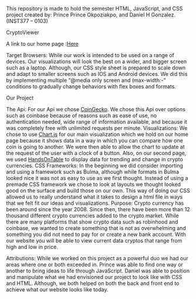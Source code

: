 
This repository is made to hold the semester HTML, JavaScript, and CSS project created by: Prince Prince Okpoziakpo, and Daniel H Gonzalez. (INST377 – 0103)

CryptoViewer

A link to our home page :[Here](https://guntherchung.github.io/Group17-Final-Project-Crypto/client/)

Target Browsers:
While our work is intended to be used on a range of devices. Our visualizations will look the best on a wider, and bigger screen such as a laptop. Although, our CSS style sheet is prepared to scale down and adapt to smaller screens such as IOS and Android devices. We did this by implementing multiple “@media only screen and (max-width:-” conditions to gradually change behaviors with flex boxes and formats. 

Our Project

The Api:
For our Api we chose [CoinGecko](https://www.coingecko.com/en/api/documentation). We chose this Api over options such as coinbase because of reasons such as ease of use, no authentication needed, wide range of information available, and because it was completely free with unlimited requests per minute. 
Visualizations:
We chose to use [Chart.js](https://www.chartjs.org/) for our main visualization which we hold on our home page because it shows data in a way in which you can compare how one coin is going to another. We were then able to allow the chart to update at the request of the user with a clock of a button. Also, on our second page, we used [HandsOnTable](https://handsontable.com/) to display data for trending and change in crypto currencies. 
CSS Frameworks:
In the beginning we did consider importing and using a framework such as Bulma, although while formats in Bulma looked nice it was not as easy to use as we first thought. Instead of using a premade CSS framework we chose to look at layouts we thought looked good on the surface and build those on our own. This way of doing our CSS allowed us to really understand what it takes to design a html file in ways that we felt fit our ideas and visualizations. 
Purpose:
Crypto currency has been around since the year 2008. Since then, there have been more than 12 thousand different crypto currencies added to the crypto market. While there are many platforms that show crypto data such as robinhood and coinbase, we wanted to create something that is not as overwhelming and something you did not need to pay for or create a new bank account. With our website you will be able to view current data cryptos that range from high and low in price. 
 
Attributions:
While we worked on this project as a powerful duo we had our areas where one or both exceeded in. Prince was able to find one way or another to bring ideas to life through JavaScript. Daniel was able to position and manipulate what we had envisioned our project to look like with CSS and HTML. Although, we both helped on both the back and front end to achieve what our website looks like today.  

